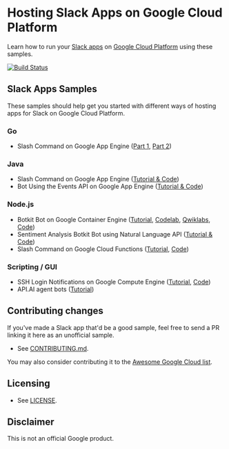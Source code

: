 # Hosting Slack Apps on Google Cloud Platform

Learn how to run your [Slack apps][slack-api] on [Google Cloud
Platform][google-cloud] using these samples.

[![Build Status][travis-status-img]][travis-status]

[google-cloud]: https://cloud.google.com/
[slack-api]: https://api.slack.com/
[travis-status]: https://travis-ci.org/GoogleCloudPlatform/slack-samples
[travis-status-img]: https://travis-ci.org/GoogleCloudPlatform/slack-samples.svg


## Slack Apps Samples

These samples should help get you started with different ways of hosting apps
for Slack on Google Cloud Platform.

### Go

- Slash Command on Google App Engine ([Part 1](go/command/1-happy-clouds),
  [Part 2](go/command/2-oauth))

### Java

- Slash Command on Google App Engine ([Tutorial & Code](java/command))
- Bot Using the Events API on Google App Engine ([Tutorial & Code](java/events))

### Node.js

- Botkit Bot on Google Container Engine
  ([Tutorial](https://cloud.google.com/community/tutorials/run-botkit-on-google-container-engine),
  [Codelab](https://codelabs.developers.google.com/codelabs/cloud-slack-bot/index.html#0),
  [Qwiklabs](https://google.qwiklabs.com/focuses/3167?locale=en),
  [Code](https://github.com/googlecodelabs/cloud-slack-bot))
- Sentiment Analysis Botkit Bot using Natural Language API
  ([Tutorial & Code](https://github.com/GoogleCloudPlatform/nodejs-docs-samples/tree/master/language/slackbot))
- Slash Command on Google Cloud Functions
  ([Tutorial](https://cloud.google.com/functions/docs/tutorials/slack),
  [Code](https://github.com/GoogleCloudPlatform/nodejs-docs-samples/tree/master/functions/slack))

### Scripting / GUI

- SSH Login Notifications on Google Compute Engine
  ([Tutorial](https://cloud.google.com/community/tutorials/send-connect-notification-to-slack-from-google-compute-engine),
  [Code](notify))
- API.AI agent bots ([Tutorial](https://docs.api.ai/docs/slack-integration))


## Contributing changes

If you've made a Slack app that'd be a good sample, feel free to send a PR
linking it here as an unofficial sample.

- See [CONTRIBUTING.md](CONTRIBUTING.md).

You may also consider contributing it to the [Awesome Google Cloud
list](https://github.com/GoogleCloudPlatform/awesome-google-cloud).


## Licensing

- See [LICENSE](LICENSE).


## Disclaimer

This is not an official Google product.
